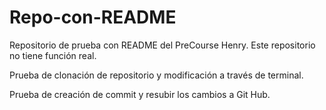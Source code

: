 # Repo-con-README
Repositorio de prueba con README del PreCourse Henry. Este repositorio no tiene función real.

Prueba de clonación de repositorio y modificación a través de terminal. 

Prueba de creación de commit y resubir los cambios a Git Hub.
